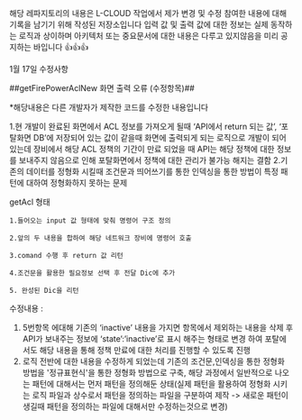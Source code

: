 해당 레파지토리의 내용은 L-CLOUD 작업에서 제가 변경 및 수정 참여한 내용에 대해 기록을 남기기 위해 작성된 저장소입니다
입력 값 및 출력 값에 대한 정보는 실제 동작하는 로직과 상이하며 아키텍처 또는 중요문서에 대한 내용은 다루고 있지않음을 미리 공지하는 바입니다 👍👍👍

1월 17일 수정사항

##getFirePowerAclNew 화면 출력 오류 (수정항목)##

*해당내용은 다른 개발자가 제작한 코드를 수정한 내용입니다


1.현 개발이 완료된 화면에서 ACL 정보를 가져오게 될때 ‘API에서 return 되는 값’, ‘포탈화면 DB’에 저장되어 있는 값이 같을때 화면에 출력되게 되는 로직으로 개발이 되어 있는데 장비에서 해당 ACL 정책의 기간이 만료 되었을 때 API는 해당 정책에 대한 정보를 보내주지 않음으로 인해 포탈화면에서 정책에 대한 관리가 불가능 해지는 결함
2.기존의 데이터를 정형화 시킬때 조건문과 띄어쓰기를 통한 인덱싱을 통한 방법이 특정 패턴에 대하여 정형화하지 못하는 문제

getAcl 형태
	 
	1.들어오는 input 값 형태에 맞춰 명령어 구조 정의
	
	2.앞의 두 내용을 합하여 해당 네트워크 장비에 명령어 호출
	
	3.comand 수행 후 return 값 리턴

	4.조건문을 활용한 필요정보 선택 후 전달 Dic에 추가

	5. 완성된 Dic을 리턴

수정내용 :
1. 5번항목 에대해 기존의 ‘inactive’ 내용을 가지면 항목에서 제외하는 내용을 삭제 후 API가 보내주는 정보에 ‘state’:’inactive’로 표시 해주는 형태로 변경 하여 포탈에서도 해당 내용을 통해 정책 만료에 대한 처리를 진행할 수 있도록 진행
2. 로직 전반에 대한 내용을 수정하게 되었는데 기존의 조건문,인덱싱을 통한 정형화 방법을 '정규표현식'을 통한 정형화 방법으로 구축, 해당 과정에서 일반적으로 나오는 패턴에 대해서는 먼저 패턴을 정의해둔 상태(실제 패턴을 활용하여 정형화 시키는 로직 파일과 상수로서 패턴을 정의하는 파일을 구분하여 제작 -> 새로운 패턴이 생길때 패턴을 정의하는 파일에 대해서만 수정하는것으로 변경)
